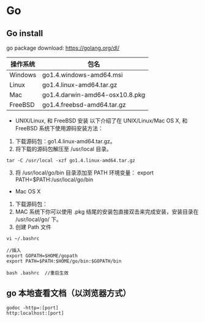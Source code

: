 # Go

## Go install

go package download: https://golang.org/dl/

| 操作系统 | 包名                           |
| -------- | ------------------------------ |
| Windows  | go1.4.windows-amd64.msi        |
| Linux    | go1.4.linux-amd64.tar.gz       |
| Mac      | go1.4.darwin-amd64-osx10.8.pkg |
| FreeBSD  | go1.4.freebsd-amd64.tar.gz     |

- UNIX/Linux, 和 FreeBSD 安装
  以下介绍了在 UNIX/Linux/Mac OS X, 和 FreeBSD 系统下使用源码安装方法：

1. 下载源码包：go1.4.linux-amd64.tar.gz。
2. 将下载的源码包解压至 /usr/local 目录。

```shell
tar -C /usr/local -xzf go1.4.linux-amd64.tar.gz
```

3. 将 /usr/local/go/bin 目录添加至 PATH 环境变量：
   export PATH=\$PATH:/usr/local/go/bin

- Mac OS X

1. 下载源码包：
2. MAC 系统下你可以使用 .pkg 结尾的安装包直接双击来完成安装，安装目录在 /usr/local/go/ 下。
3. 创建 Path 文件

```shell
vi ~/.bashrc

//插入
export GOPATH=$HOME/gopath
export PATH=$PATH:$HOME/go/bin:$GOPATH/bin

bash .bashrc  //重启生效
```

## go 本地查看文档（以浏览器方式）

```
godoc -http=:[port]
http:localhost:[port]
```
